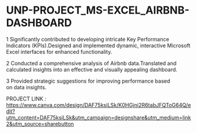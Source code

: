 # UNP-PROJECT_MS-EXCEL_AIRBNB-DASHBOARD

1 Significantly contributed to developing intricate Key Performance Indicators (KPIs).Designed and implemented dynamic, interactive Microsoft Excel interfaces for enhanced functionality.

2 Conducted a comprehensive analysis of Airbnb data.Translated and calculated insights into an effective and visually appealing dashboard.

3 Provided strategic suggestions for improving performance based on data insights.

PROJECT LINK : https://www.canva.com/design/DAF75ksiLSk/K0HGjni2R6tabJFQToG64Q/edit?utm_content=DAF75ksiLSk&utm_campaign=designshare&utm_medium=link2&utm_source=sharebutton
